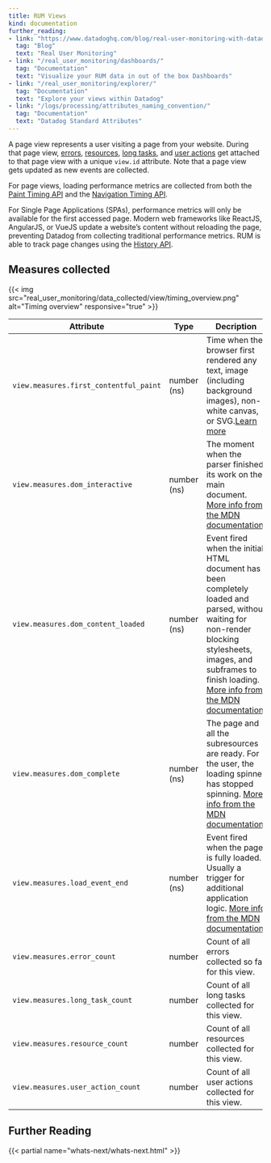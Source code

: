 ```yaml
---
title: RUM Views
kind: documentation
further_reading:
- link: "https://www.datadoghq.com/blog/real-user-monitoring-with-datadog/"
  tag: "Blog"
  text: "Real User Monitoring"
- link: "/real_user_monitoring/dashboards/"
  tag: "Documentation"
  text: "Visualize your RUM data in out of the box Dashboards"
- link: "/real_user_monitoring/explorer/"
  tag: "Documentation"
  text: "Explore your views within Datadog"
- link: "/logs/processing/attributes_naming_convention/"
  tag: "Documentation"
  text: "Datadog Standard Attributes"
---
```


A page view represents a user visiting a page from your website. During that page view, [errors][9], [resources][10], [long tasks][11], and [user actions][12] get attached to that page view with a unique `view.id` attribute. Note that a page view gets updated as new events are collected.

For page views, loading performance metrics are collected from both the [Paint Timing API][1] and the [Navigation Timing API][2].

For Single Page Applications (SPAs), performance metrics will only be available for the first accessed page. Modern web frameworks like ReactJS, AngularJS, or VueJS update a website’s content without reloading the page, preventing Datadog from collecting traditional performance metrics. RUM is able to track page changes using the [History API][3].

## Measures collected

{{< img src="real_user_monitoring/data_collected/view/timing_overview.png" alt="Timing overview" responsive="true" >}}

| Attribute                              | Type        | Decription                                                                                                                                                                                                                 |
|----------------------------------------|-------------|----------------------------------------------------------------------------------------------------------------------------------------------------------------------------------------------------------------------------|
| `view.measures.first_contentful_paint` | number (ns) | Time when the browser first rendered any text, image (including background images), non-white canvas, or SVG.[Learn more][4]                                                                                                |
| `view.measures.dom_interactive`        | number (ns) | The moment when the parser finished its work on the main document. [More info from the MDN documentation][5]                                                                                                               |
| `view.measures.dom_content_loaded`     | number (ns) | Event fired when the initial HTML document has been completely loaded and parsed, without waiting for non-render blocking stylesheets, images, and subframes to finish loading. [More info from the MDN documentation][6]. |
| `view.measures.dom_complete`           | number (ns) | The page and all the subresources are ready. For the user, the loading spinner has stopped spinning. [More info from the MDN documentation][7]                                                                             |
| `view.measures.load_event_end`         | number (ns) | Event fired when the page is fully loaded. Usually a trigger for additional application logic. [More info from the MDN documentation][8]                                                                                   |
| `view.measures.error_count`            | number      | Count of all errors collected so far for this view.                                                                                                                                                                        |
| `view.measures.long_task_count`        | number      | Count of all long tasks collected for this view.                                                                                                                                                                           |
| `view.measures.resource_count`         | number      | Count of all resources collected for this view.                                                                                                                                                                            |
| `view.measures.user_action_count`      | number      | Count of all user actions collected for this view.                                                                                                                                                                         |

## Further Reading

{{< partial name="whats-next/whats-next.html" >}}

[1]: https://www.w3.org/TR/paint-timing/
[2]: https://www.w3.org/TR/navigation-timing/#sec-navigation-timing
[3]: https://developer.mozilla.org/en-US/docs/Web/API/History
[4]: https://www.w3.org/TR/paint-timing/#sec-terminology
[5]: https://developer.mozilla.org/en-US/docs/Web/API/PerformanceTiming/domInteractive
[6]: https://developer.mozilla.org/en-US/docs/Web/API/Document/DOMContentLoaded_event
[7]: https://developer.mozilla.org/en-US/docs/Web/API/Window/DOMContentLoaded_event
[8]: https://developer.mozilla.org/en-US/docs/Web/API/Window/load_event
[9]: /real_user_monitoring/data_collected/error/
[10]: /real_user_monitoring/data_collected/resource/
[11]: /real_user_monitoring/data_collected/long_task
[12]: https://docs.datadoghq.com/real_user_monitoring/data_collected/user_action
